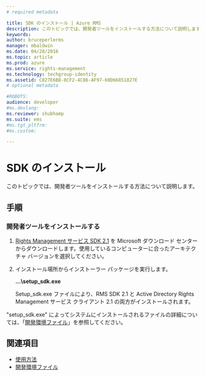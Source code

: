 ```yaml
---
# required metadata

title: SDK のインストール | Azure RMS
description: このトピックでは、開発者ツールをインストールする方法について説明します。
keywords:
author: bruceperlerms
manager: mbaldwin
ms.date: 04/28/2016
ms.topic: article
ms.prod: azure
ms.service: rights-management
ms.technology: techgroup-identity
ms.assetid: C827E6B8-8CF2-4C86-AF97-60D66851827E
# optional metadata

#ROBOTS:
audience: developer
#ms.devlang:
ms.reviewer: shubhamp
ms.suite: ems
#ms.tgt_pltfrm:
#ms.custom:

---
```


# SDK のインストール

このトピックでは、開発者ツールをインストールする方法について説明します。

## 手順

### 開発者ツールをインストールする

1.  [Rights Management サービス SDK 2.1](http://www.microsoft.com/en-us/download/details.aspx?id=38397) を Microsoft ダウンロード センターからダウンロードします。使用しているコンピューターに合ったアーキテクチャ バージョンを選択してください。
2.  インストール場所からインストーラー パッケージを実行します。

    **...\\setup\_sdk.exe**

    Setup\_sdk.exe ファイルにより、RMS SDK 2.1 と Active Directory Rights Management サービス クライアント 2.1 の両方がインストールされます。

"setup\_sdk.exe" によってシステムにインストールされるファイルの詳細については、「[開発環境ファイル](sdk-elements.md)」を参照してください。

## 関連項目

* [使用方法](how-to-use-msipc.md)
* [開発環境ファイル](sdk-elements.md)
 

 





<!--HONumber=Apr16_HO4-->


